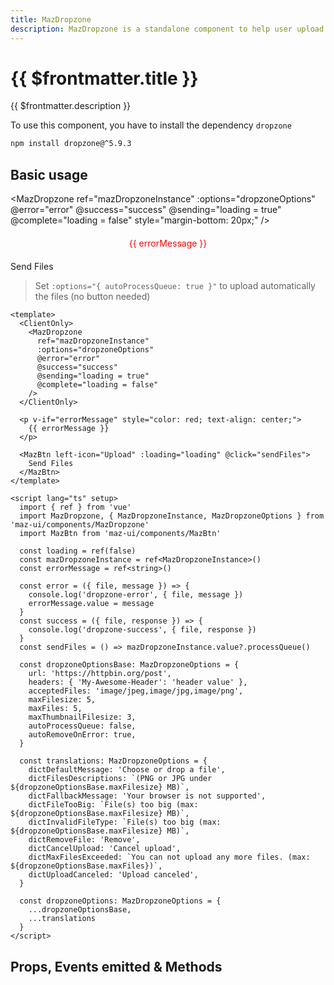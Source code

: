 ```yaml
---
title: MazDropzone
description: MazDropzone is a standalone component to help user upload different type of files with a beautiful design system. It works with dropzone.js and is not SSR compatible with Nuxt.JS
---
```


# {{ $frontmatter.title }}

{{ $frontmatter.description }}

<!--@include: ./../.vitepress/mixins/getting-started.md-->

To use this component, you have to install the dependency `dropzone`

<NpmBadge package="dropzone" dist-tag="5" />

```bash
npm install dropzone@^5.9.3
```

## Basic usage

<MazDropzone
  ref="mazDropzoneInstance"
  :options="dropzoneOptions"
  @error="error"
  @success="success"
  @sending="loading = true"
  @complete="loading = false"
  style="margin-bottom: 20px;"
/>

<p v-if="errorMessage" style="color: red; text-align: center; margin: 20px 0;">
  {{ errorMessage }}
</p>

<div class="flex flex-center">
  <MazBtn left-icon="upload" :loading="loading" @click="sendFiles">
    Send Files
  </MazBtn>
</div>

> Set `:options="{ autoProcessQueue: true }"` to upload automatically the files (no button needed)

```vue
<template>
  <ClientOnly>
    <MazDropzone
      ref="mazDropzoneInstance"
      :options="dropzoneOptions"
      @error="error"
      @success="success"
      @sending="loading = true"
      @complete="loading = false"
    />
  </ClientOnly>

  <p v-if="errorMessage" style="color: red; text-align: center;">
    {{ errorMessage }}
  </p>

  <MazBtn left-icon="Upload" :loading="loading" @click="sendFiles">
    Send Files
  </MazBtn>
</template>

<script lang="ts" setup>
  import { ref } from 'vue'
  import MazDropzone, { MazDropzoneInstance, MazDropzoneOptions } from 'maz-ui/components/MazDropzone'
  import MazBtn from 'maz-ui/components/MazBtn'

  const loading = ref(false)
  const mazDropzoneInstance = ref<MazDropzoneInstance>()
  const errorMessage = ref<string>()

  const error = ({ file, message }) => {
    console.log('dropzone-error', { file, message })
    errorMessage.value = message
  }
  const success = ({ file, response }) => {
    console.log('dropzone-success', { file, response })
  }
  const sendFiles = () => mazDropzoneInstance.value?.processQueue()

  const dropzoneOptionsBase: MazDropzoneOptions = {
    url: 'https://httpbin.org/post',
    headers: { 'My-Awesome-Header': 'header value' },
    acceptedFiles: 'image/jpeg,image/jpg,image/png',
    maxFilesize: 5,
    maxFiles: 5,
    maxThumbnailFilesize: 3,
    autoProcessQueue: false,
    autoRemoveOnError: true,
  }

  const translations: MazDropzoneOptions = {
    dictDefaultMessage: 'Choose or drop a file',
    dictFilesDescriptions: `(PNG or JPG under ${dropzoneOptionsBase.maxFilesize} MB)`,
    dictFallbackMessage: 'Your browser is not supported',
    dictFileTooBig: `File(s) too big (max: ${dropzoneOptionsBase.maxFilesize} MB)`,
    dictInvalidFileType: `File(s) too big (max: ${dropzoneOptionsBase.maxFilesize} MB)`,
    dictRemoveFile: 'Remove',
    dictCancelUpload: 'Cancel upload',
    dictMaxFilesExceeded: `You can not upload any more files. (max: ${dropzoneOptionsBase.maxFiles})`,
    dictUploadCanceled: 'Upload canceled',
  }

  const dropzoneOptions: MazDropzoneOptions = {
    ...dropzoneOptionsBase,
    ...translations
  }
</script>
```

<script lang="ts" setup>
  import { ref, onMounted } from 'vue'
  import ComponentPropDoc from './../.vitepress/theme/components/ComponentPropDoc.vue'

  const loading = ref(false)
  const mazDropzoneInstance = ref<MazDropzoneInstance>()

  const errorMessage = ref<string>()

  const error = ({ file, message }) => {
    console.log('dropzone-error', { file, message })
    errorMessage.value = message
  }
  const success = ({ file, response }) => {
    console.log('dropzone-success', { file, response })
  }
  const sendFiles = () => mazDropzoneInstance.value?.processQueue()

  const dropzoneOptionsBase: MazDropzoneOptions = {
    url: 'https://httpbin.org/post',
    headers: { 'My-Awesome-Header': 'header value' },
    acceptedFiles: 'image/jpeg,image/jpg,image/png',
    maxFilesize: 5,
    maxFiles: 5,
    maxThumbnailFilesize: 3,
    autoProcessQueue: false,
    autoRemoveOnError: true,
  }

  const translations: MazDropzoneOptions = {
    dictDefaultMessage: 'Choose or drop a file',
    dictFilesDescriptions: `(PNG or JPG under ${dropzoneOptionsBase.maxFilesize} MB)`,
    dictFallbackMessage: 'Your browser is not supported',
    dictFileTooBig: `File(s) too big (max: ${dropzoneOptionsBase.maxFilesize} MB)`,
    dictInvalidFileType: `File(s) too big (max: ${dropzoneOptionsBase.maxFilesize} MB)`,
    dictRemoveFile: 'Remove',
    dictCancelUpload: 'Cancel upload',
    dictMaxFilesExceeded: `You can not upload any more files. (max: ${dropzoneOptionsBase.maxFiles})`,
    dictUploadCanceled: 'Upload canceled',
  }

  const dropzoneOptions: MazDropzoneOptions = {
    ...dropzoneOptionsBase,
    ...translations
  }
</script>

## Props, Events emitted & Methods

<ComponentPropDoc
  component="MazDropzone"
  :component-instance="mazDropzoneInstance"
  :methods="[
    { name: 'setOption' },
    { name: 'manuallyAddFile' },
    { name: 'removeAllFiles' },
    { name: 'processQueue' },
    { name: 'destroy' },
    { name: 'disable' },
    { name: 'enable' },
    { name: 'accept' },
    { name: 'addFile' },
    { name: 'resizeImage' },
    { name: 'cancelUpload' },
    { name: 'getAcceptedFiles' },
    { name: 'getRejectedFiles' },
    { name: 'getFilesWithStatus' },
    { name: 'getQueuedFiles' },
    { name: 'getUploadingFiles' },
    { name: 'getAddedFiles' },
    { name: 'getActiveFiles' },
  ]"
/>

<!--@include: ./../.vitepress/generated-docs/maz-dropzone.doc.md-->